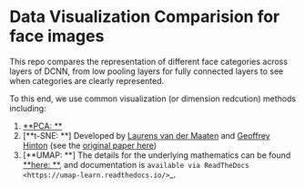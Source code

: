 # Data Visualization Comparision for face images

This repo compares the representation of different face categories across layers of DCNN, from low pooling layers for fully connected layers to see when categories are clearly represented.

To this end, we use common visualization (or dimension redcution) methods including:
1. [**PCA: **](https://scikit-learn.org/stable/modules/generated/sklearn.decomposition.PCA.html)
2. [**t-SNE: **] Developed by [Laurens van der Maaten](http://lvdmaaten.github.io/) and [Geoffrey Hinton](http://www.cs.toronto.edu/~hinton/) (see the [original paper here](http://jmlr.csail.mit.edu/papers/volume9/vandermaaten08a/vandermaaten08a.pdf))
3. [**UMAP: **] The details for the underlying mathematics can be found [**here: **](https://arxiv.org/abs/1802.03426), and documentation is `available via ReadTheDocs <https://umap-learn.readthedocs.io/>`_. 
